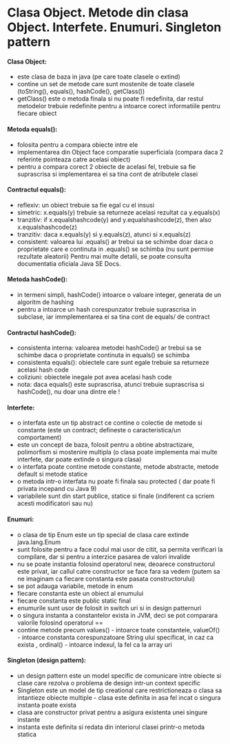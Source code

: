 # Clasa Object. Metode din clasa Object. Interfete. Enumuri. Singleton pattern

#### Clasa Object:
- este clasa de baza in java (pe care toate clasele o extind)
- contine un set de metode care sunt mostenite de toate clasele (toString(), equals(), hashCode(), getClass())
- getClass() este o metoda finala si nu poate fi redefinita, dar restul metodelor trebuie redefinite pentru a intoarce corect informatiile pentru fiecare obiect


#### Metoda equals():
- folosita pentru a compara obiecte intre ele
- implementarea din Object face comparatie superficiala (compara daca 2 referinte pointeaza catre acelasi obiect)
- pentru a compara corect 2 obiecte de acelasi fel, trebuie sa fie suprascrisa si implementarea ei sa tina cont de atributele clasei


#### Contractul equals():
- reflexiv: un obiect trebuie sa fie egal cu el insusi
- simetric: x.equals(y) trebuie sa returneze acelasi rezultat ca y.equals(x)
- tranzitiv: if x.equalshashcode(y) and y.equalshashcode(z), then also x.equalshashcode(z)
- tranzitiv: daca x.equals(y) si y.equals(z), atunci si x.equals(z)
- consistent: valoarea lui .equals() ar trebui sa se schimbe doar daca o proprietate care e continuta in .equals() se schimba (nu sunt permise rezultate aleatorii)
Pentru mai multe detalii, se poate consulta documentatia oficiala Java SE Docs.


#### Metoda hashCode():
- in termeni simpli, hashCode() intoarce o valoare integer, generata de un algoritm de hashing
- pentru a intoarce un hash corespunzator trebuie suprascrisa in subclase, iar immplementarea ei sa tina cont de equals/ de contract

#### Contractul hashCode():
- consistenta interna: valoarea metodei hashCode() ar trebui sa se schimbe daca o proprietate continuta in equals() se schimba
- consistenta equals(): obiectele care sunt egale trebuie sa returneze acelasi hash code
- coliziuni: obiectele inegale pot avea acelasi hash code
- nota: daca equals() este suprascrisa, atunci trebuie suprascrisa si hashCode(), nu doar una dintre ele !

#### Interfete:
- o interfata este un tip abstract ce contine o colectie de metode si constante (este un contract; defineste o caracteristica/un comportament)
- este un concept de baza, folosit pentru a obtine abstractizare, polimorfism si mostenire multipla (o clasa poate implementa mai multe interfete, dar poate extinde o singura clasa)
- o interfata poate contine metode constante, metode abstracte, metode default si metode statice
- o metoda intr-o interfata nu poate fi finala sau protected ( dar poate fi privata incepand cu Java 9)
- variabilele sunt din start publice, statice si finale (indiferent ca scriem acesti modificatori sau nu)

#### Enumuri:
- o clasa de tip Enum este un tip special de clasa care extinde java.lang.Enum
- sunt folosite pentru a face codul mai usor de citit, sa permita verificari la compilare, dar si pentru a interzice pasarea de valori invalide 
- nu se poate instantia folosind operatorul new, deoarece constructorul este privat, iar callul catre constructor se face fara sa vedem (putem sa ne imaginam ca fiecare constanta este pasata constructorului)
- se pot adauga variabile, metode in enum
- fiecare constanta este un obiect al enumului 
- fiecare constanta este public static final
- enumurile sunt usor de folosit in switch uri si in design patternuri
- o singura instanta a constantelor exista in JVM, deci se pot comparara valorile folosind  operatorul ==
- contine metode precum values() - intoarce toate constantele, valueOf() - intoarce constanta corespunzatoare String ului specificat, in caz ca exista , ordinal() - intoarce indexul, la fel ca la array uri

#### Singleton (design pattern):
- un design pattern este un model specific de comunicare intre obiecte si clase care rezolva o problema de design intr-un context specific
- Singleton este un model de tip creational care restrictioneaza o clasa sa intantieze obiecte multiple - clasa este definita in asa fel incat o singura instanta poate exista
- clasa are constructor privat pentru a asigura existenta unei singure instante
- instanta este definita si redata din interiorul clasei printr-o metoda statica